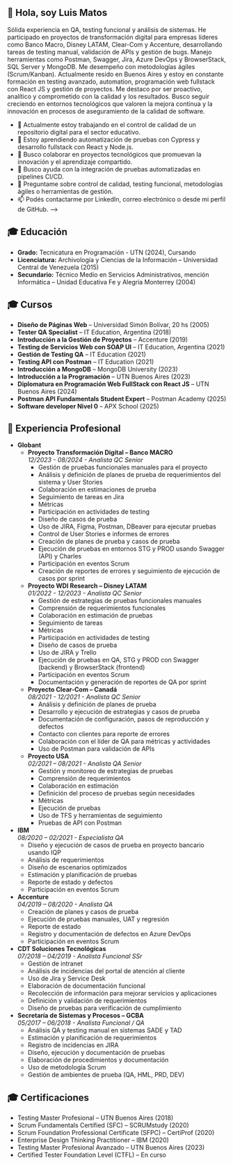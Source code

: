 ## 👋 Hola, soy Luis Matos
   <p>
    Sólida experiencia en QA, testing funcional y análisis de sistemas. He participado en proyectos de transformación digital para empresas líderes como Banco Macro, Disney LATAM, Clear-Com y Accenture, desarrollando tareas de testing manual, validación de APIs y gestión de bugs. Manejo herramientas como Postman, Swagger, Jira, Azure DevOps y BrowserStack, SQL Server y MongoDB. Me desempeño con metodologías ágiles (Scrum/Kanban). Actualmente resido en Buenos Aires y estoy en constante formación en testing avanzado, automation, programación web fullstack con React JS y gestión de proyectos. Me destaco por ser proactivo, analítico y comprometido con la calidad y los resultados. Busco seguir creciendo en entornos tecnológicos que valoren la mejora continua y la innovación en procesos de aseguramiento de la calidad de software.
  </p>

- 🔭 Actualmente estoy trabajando en el control de calidad de un repositorio digital para el sector educativo.
- 🌱 Estoy aprendiendo automatización de pruebas con Cypress y desarrollo fullstack con React y Node.js.
- 👯 Busco colaborar en proyectos tecnológicos que promuevan la innovación y el aprendizaje compartido.
- 🤔 Busco ayuda con la integración de pruebas automatizadas en pipelines CI/CD.
- 💬 Preguntame sobre control de calidad, testing funcional, metodologías ágiles o herramientas de gestión.
- 📫 Podés contactarme por LinkedIn, correo electrónico o desde mi perfil de GitHub.
-->

## 🎓 Educación
<ul>
  <li>
    <strong>Grado:</strong> Tecnicatura en Programación - UTN (2024), Cursando
  </li>
  <li>
    <strong>Licenciatura:</strong> Archivología y Ciencias de la Información – Universidad Central de Venezuela (2015)
  </li>
  <li>
    <strong>Secundario:</strong> Técnico Medio en Servicios Administrativos, mención Informática – Unidad Educativa Fe y Alegría Monterrey (2004)
  </li>
</ul>

## 🎓 Cursos
<ul>
  <li><strong>Diseño de Páginas Web</strong> – Universidad Simón Bolívar, 20 hs (2005)</li>
  <li><strong>Tester QA Specialist</strong> – IT Education, Argentina (2018)</li>
  <li><strong>Introducción a la Gestión de Proyectos</strong> – Accenture (2019)</li>
  <li><strong>Testing de Servicios Web con SOAP UI</strong> – IT Education, Argentina (2021)</li>
  <li><strong>Gestión de Testing QA</strong> – IT Education (2021)</li>
  <li><strong>Testing API con Postman</strong> – IT Education (2021)</li>
  <li><strong>Introducción a MongoDB</strong> – MongoDB University (2023)</li>
  <li><strong>Introducción a la Programación</strong> – UTN Buenos Aires (2023)</li>
  <li><strong>Diplomatura en Programación Web FullStack con React JS</strong> – UTN Buenos Aires (2024)</li>
  <li><strong>Postman API Fundamentals Student Expert</strong> – Postman Academy (2025)</li>
  <li><strong>Software developer Nivel 0</strong> – APX School (2025)</li>
</ul>



## 💼 Experiencia Profesional
<ul>
  <li>
    <strong>Globant</strong>
    <ul>
      <li>
        <strong>Proyecto Transformación Digital – Banco MACRO</strong><br>
        <em>12/2023 - 08/2024 - Analista QC Senior</em>
        <ul>
          <li>Gestión de pruebas funcionales manuales para el proyecto</li>
          <li>Análisis y definición de planes de prueba de requerimientos del sistema y User Stories</li>
          <li>Colaboración en estimaciones de prueba</li>
          <li>Seguimiento de tareas en Jira</li>
          <li>Métricas</li>
          <li>Participación en actividades de testing</li>
          <li>Diseño de casos de prueba</li>
          <li>Uso de JIRA, Figma, Postman, DBeaver para ejecutar pruebas</li>
          <li>Control de User Stories e informes de errores</li>
          <li>Creación de planes de prueba y casos de prueba</li>
          <li>Ejecución de pruebas en entornos STG y PROD usando Swagger (API) y Charles</li>
          <li>Participación en eventos Scrum</li>
          <li>Creación de reportes de errores y seguimiento de ejecución de casos por sprint</li>
        </ul>
      </li>
      <li>
        <strong>Proyecto WDI Research – Disney LATAM</strong><br>
        <em>01/2022 - 12/2023 - Analista QC Senior</em>
        <ul>
          <li>Gestión de estrategias de pruebas funcionales manuales</li>
          <li>Comprensión de requerimientos funcionales</li>
          <li>Colaboración en estimación de pruebas</li>
          <li>Seguimiento de tareas</li>
          <li>Métricas</li>
          <li>Participación en actividades de testing</li>
          <li>Diseño de casos de prueba</li>
          <li>Uso de JIRA y Trello</li>
          <li>Ejecución de pruebas en QA, STG y PROD con Swagger (backend) y BrowserStack (frontend)</li>
          <li>Participación en eventos Scrum</li>
          <li>Documentación y generación de reportes de QA por sprint</li>
        </ul>
      </li>
      <li>
        <strong>Proyecto Clear-Com – Canadá</strong><br>
        <em>08/2021 - 12/2021 - Analista QC Senior</em>
        <ul>
          <li>Análisis y definición de planes de prueba</li>
          <li>Desarrollo y ejecución de estrategias y casos de prueba</li>
          <li>Documentación de configuración, pasos de reproducción y defectos</li>
          <li>Contacto con clientes para reporte de errores</li>
          <li>Colaboración con el líder de QA para métricas y actividades</li>
          <li>Uso de Postman para validación de APIs</li>
        </ul>
      </li>
      <li>
        <strong>Proyecto USA</strong><br>
        <em>02/2021 – 08/2021 - Analista QA Senior</em>
        <ul>
          <li>Gestión y monitoreo de estrategias de pruebas</li>
          <li>Comprensión de requerimientos</li>
          <li>Colaboración en estimación</li>
          <li>Definición del proceso de pruebas según necesidades</li>
          <li>Métricas</li>
          <li>Ejecución de pruebas</li>
          <li>Uso de TFS y herramientas de seguimiento</li>
          <li>Pruebas de API con Postman</li>
        </ul>
      </li>
    </ul>
  </li>
  <li>
    <strong>IBM</strong><br>
    <em>08/2020 – 02/2021 - Especialista QA</em>
    <ul>
      <li>Diseño y ejecución de casos de prueba en proyecto bancario usando IQP</li>
      <li>Análisis de requerimientos</li>
      <li>Diseño de escenarios optimizados</li>
      <li>Estimación y planificación de pruebas</li>
      <li>Reporte de estado y defectos</li>
      <li>Participación en eventos Scrum</li>
    </ul>
  </li>
  <li>
    <strong>Accenture</strong><br>
    <em>04/2019 – 08/2020 - Analista QA</em>
    <ul>
      <li>Creación de planes y casos de prueba</li>
      <li>Ejecución de pruebas manuales, UAT y regresión</li>
      <li>Reporte de estado</li>
      <li>Registro y documentación de defectos en Azure DevOps</li>
      <li>Participación en eventos Scrum</li>
    </ul>
  </li>
  <li>
    <strong>CDT Soluciones Tecnológicas</strong><br>
    <em>07/2018 – 04/2019 - Analista Funcional SSr</em>
    <ul>
      <li>Gestión de intranet</li>
      <li>Análisis de incidencias del portal de atención al cliente</li>
      <li>Uso de Jira y Service Desk</li>
      <li>Elaboración de documentación funcional</li>
      <li>Recolección de información para mejorar servicios y aplicaciones</li>
      <li>Definición y validación de requerimientos</li>
      <li>Diseño de pruebas para verificación de cumplimiento</li>
    </ul>
  </li>
  <li>
    <strong>Secretaría de Sistemas y Procesos – GCBA</strong><br>
    <em>05/2017 – 06/2018 - Analista Funcional / QA</em>
    <ul>
      <li>Análisis QA y testing manual en sistemas SADE y TAD</li>
      <li>Estimación y planificación de requerimientos</li>
      <li>Registro de incidencias en JIRA</li>
      <li>Diseño, ejecución y documentación de pruebas</li>
      <li>Elaboración de procedimientos y documentación</li>
      <li>Uso de metodología Scrum</li>
      <li>Gestión de ambientes de prueba (QA, HML, PRD, DEV)</li>
    </ul>
  </li>
</ul>


## 🎓 Certificaciones
<ul>
  <li>Testing Master Profesional – UTN Buenos Aires (2018)</li>
  <li>Scrum Fundamentals Certified (SFC) – SCRUMstudy (2020)</li>
  <li>Scrum Foundation Professional Certificate (SFPC) – CertiProf (2020)</li>
  <li>Enterprise Design Thinking Practitioner – IBM (2020)</li>
  <li>Testing Master Profesional Avanzado – UTN Buenos Aires (2023)</li>
  <li>Certified Tester Foundation Level (CTFL) – En curso</li>
</ul>



